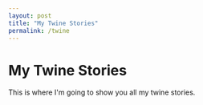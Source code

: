 ```yaml
---
layout: post
title: "My Twine Stories"
permalink: /twine
---
```


# My Twine Stories

This is where I'm going to show you all my twine stories. 
